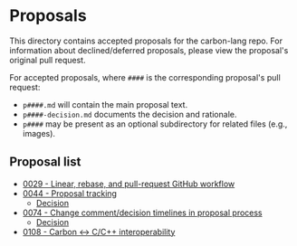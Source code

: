 # Proposals

<!--
Part of the Carbon Language project, under the Apache License v2.0 with LLVM
Exceptions. See /LICENSE for license information.
SPDX-License-Identifier: Apache-2.0 WITH LLVM-exception
-->

This directory contains accepted proposals for the carbon-lang repo. For
information about declined/deferred proposals, please view the proposal's
original pull request.

For accepted proposals, where `####` is the corresponding proposal's pull
request:

- `p####.md` will contain the main proposal text.
- `p####-decision.md` documents the decision and rationale.
- `p####` may be present as an optional subdirectory for related files (e.g.,
  images).

## Proposal list

<!-- proposals -->
<!-- This list is updated by src/scripts/pre-commit-proposal-list.py. -->

- [0029 - Linear, rebase, and pull-request GitHub workflow](p0029.md)
- [0044 - Proposal tracking](p0044.md)
  - [Decision](p0044-decision.md)
- [0074 - Change comment/decision timelines in proposal process](p0074.md)
  - [Decision](p0074-decision.md)
- [0108 - Carbon &lt;-> C/C++ interoperability](p0108.md)

<!-- endproposals -->
